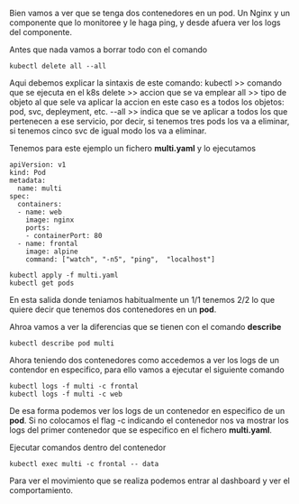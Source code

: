 Bien vamos a ver que se tenga dos contenedores en un pod. Un Nginx y un componente que lo monitoree y le haga ping, y desde afuera ver los logs del componente.

Antes que nada vamos a borrar todo con el comando
```
kubectl delete all --all
```

Aqui debemos explicar la sintaxis de este comando:
kubectl >> comando que se ejecuta en el k8s
delete   >> accion que se va emplear
all          >> tipo de objeto al que sele va aplicar la accion                    en este caso es a todos los objetos: pod, svc,                    depleyment, etc.
--all       >> indica que se ve aplicar a todos los que pertenecen a ese servicio, por decir, si tenemos tres pods los va a eliminar, si tenemos cinco svc de igual modo los va a eliminar.

Tenemos para este ejemplo un fichero **multi.yaml** y lo ejecutamos

```
apiVersion: v1
kind: Pod
metadata:
  name: multi
spec:
  containers:
  - name: web
    image: nginx
    ports:
    - containerPort: 80  
  - name: frontal
    image: alpine
    command: ["watch", "-n5", "ping",  "localhost"]
```

```
kubectl apply -f multi.yaml
kubectl get pods 
```

En esta salida donde teniamos habitualmente un 1/1 tenemos 2/2 lo que quiere decir que tenemos dos contenedores en un **pod**.

Ahroa vamos a ver la diferencias que se tienen con el comando **describe**

```
kubectl describe pod multi
```

Ahora teniendo dos contenedores como accedemos a ver los logs de un contendor en especifico, para ello vamos a ejecutar el siguiente comando

```
kubectl logs -f multi -c frontal
kubectl logs -f multi -c web
```

De esa forma podemos ver los logs de un contenedor en especifico de un **pod**. Si no colocamos el flag -c indicando el contenedor nos va mostrar los logs del primer contenedor que se especifico en el fichero **multi.yaml**.

Ejecutar comandos dentro del contenedor

```
kubectl exec multi -c frontal -- data
```

Para ver el movimiento que se realiza podemos entrar al dashboard y ver el comportamiento.